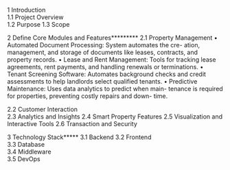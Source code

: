1	Introduction	
1.1	Project Overview	
1.2	Purpose	
1.3	Scope	

2	Define Core Modules and Features*********
2.1	Property Management	
•	Automated Document Processing:  System automates the cre- ation, management, and storage of documents like leases, contracts, and property records.
•	Lease and Rent Management: Tools for tracking lease agreements, rent payments, and handling renewals or terminations.
•	Tenant Screening Software: Automates background checks and credit assessments to help landlords select qualified tenants.
•	Predictive Maintenance: Uses data analytics to predict when main- tenance is required for properties, preventing costly repairs and down- time.

2.2	Customer Interaction	
2.3	Analytics and Insights
2.4	Smart Property Features	
2.5	Visualization and Interactive Tools	
2.6	Transaction and Security

3	Technology Stack*****
3.1	Backend	
3.2	Frontend	
3.3	Database	
3.4	Middleware	
3.5	DevOps	


